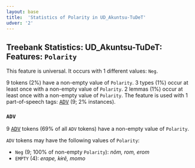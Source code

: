 ```yaml
---
layout: base
title:  'Statistics of Polarity in UD_Akuntsu-TuDeT'
udver: '2'
---
```


## Treebank Statistics: UD_Akuntsu-TuDeT: Features: `Polarity`

This feature is universal.
It occurs with 1 different values: `Neg`.

9 tokens (2%) have a non-empty value of `Polarity`.
3 types (1%) occur at least once with a non-empty value of `Polarity`.
2 lemmas (1%) occur at least once with a non-empty value of `Polarity`.
The feature is used with 1 part-of-speech tags: <tt><a href="aqz_tudet-pos-ADV.html">ADV</a></tt> (9; 2% instances).

### `ADV`

9 <tt><a href="aqz_tudet-pos-ADV.html">ADV</a></tt> tokens (69% of all `ADV` tokens) have a non-empty value of `Polarity`.

`ADV` tokens may have the following values of `Polarity`:

* `Neg` (9; 100% of non-empty `Polarity`): <em>nõm, rom, erom</em>
* `EMPTY` (4): <em>erape, kɨrẽ, momo</em>

